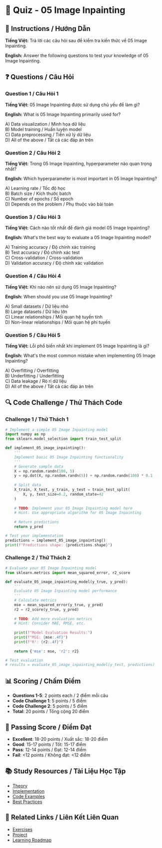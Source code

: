 # 🧠 Quiz - 05 Image Inpainting

## 📝 Instructions / Hướng Dẫn

**Tiếng Việt:** Trả lời các câu hỏi sau để kiểm tra kiến thức về 05 Image Inpainting.

**English:** Answer the following questions to test your knowledge of 05 Image Inpainting.

## ❓ Questions / Câu Hỏi

### Question 1 / Câu Hỏi 1
**Tiếng Việt:** 05 Image Inpainting được sử dụng chủ yếu để làm gì?

**English:** What is 05 Image Inpainting primarily used for?

A) Data visualization / Minh họa dữ liệu  
B) Model training / Huấn luyện model  
C) Data preprocessing / Tiền xử lý dữ liệu  
D) All of the above / Tất cả các đáp án trên

### Question 2 / Câu Hỏi 2
**Tiếng Việt:** Trong 05 Image Inpainting, hyperparameter nào quan trọng nhất?

**English:** Which hyperparameter is most important in 05 Image Inpainting?

A) Learning rate / Tốc độ học  
B) Batch size / Kích thước batch  
C) Number of epochs / Số epoch  
D) Depends on the problem / Phụ thuộc vào bài toán

### Question 3 / Câu Hỏi 3
**Tiếng Việt:** Cách nào tốt nhất để đánh giá model 05 Image Inpainting?

**English:** What's the best way to evaluate a 05 Image Inpainting model?

A) Training accuracy / Độ chính xác training  
B) Test accuracy / Độ chính xác test  
C) Cross-validation / Cross-validation  
D) Validation accuracy / Độ chính xác validation

### Question 4 / Câu Hỏi 4
**Tiếng Việt:** Khi nào nên sử dụng 05 Image Inpainting?

**English:** When should you use 05 Image Inpainting?

A) Small datasets / Dữ liệu nhỏ  
B) Large datasets / Dữ liệu lớn  
C) Linear relationships / Mối quan hệ tuyến tính  
D) Non-linear relationships / Mối quan hệ phi tuyến

### Question 5 / Câu Hỏi 5
**Tiếng Việt:** Lỗi phổ biến nhất khi implement 05 Image Inpainting là gì?

**English:** What's the most common mistake when implementing 05 Image Inpainting?

A) Overfitting / Overfitting  
B) Underfitting / Underfitting  
C) Data leakage / Rò rỉ dữ liệu  
D) All of the above / Tất cả các đáp án trên

## 🔍 Code Challenge / Thử Thách Code

### Challenge 1 / Thử Thách 1
```python
# Implement a simple 05 Image Inpainting model
import numpy as np
from sklearn.model_selection import train_test_split

def implement_05_image_inpainting():
    '''
    Implement basic 05 Image Inpainting functionality
    '''
    # Generate sample data
    X = np.random.randn(100, 5)
    y = np.dot(X, np.random.randn(5)) + np.random.randn(100) * 0.1
    
    # Split data
    X_train, X_test, y_train, y_test = train_test_split(
        X, y, test_size=0.2, random_state=42
    )
    
    # TODO: Implement your 05 Image Inpainting model here
    # Hint: Use appropriate algorithm for 05 Image Inpainting
    
    # Return predictions
    return y_pred

# Test your implementation
predictions = implement_05_image_inpainting()
print(f"Predictions shape: {predictions.shape}")
```

### Challenge 2 / Thử Thách 2
```python
# Evaluate your 05 Image Inpainting model
from sklearn.metrics import mean_squared_error, r2_score

def evaluate_05_image_inpainting_model(y_true, y_pred):
    '''
    Evaluate 05 Image Inpainting model performance
    '''
    # Calculate metrics
    mse = mean_squared_error(y_true, y_pred)
    r2 = r2_score(y_true, y_pred)
    
    # TODO: Add more evaluation metrics
    # Hint: Consider MAE, RMSE, etc.
    
    print(f"Model Evaluation Results:")
    print(f"MSE: {mse:.4f}")
    print(f"R²: {r2:.4f}")
    
    return {'mse': mse, 'r2': r2}

# Test evaluation
# results = evaluate_05_image_inpainting_model(y_test, predictions)
```

## 📊 Scoring / Chấm Điểm

- **Questions 1-5**: 2 points each / 2 điểm mỗi câu
- **Code Challenge 1**: 5 points / 5 điểm
- **Code Challenge 2**: 5 points / 5 điểm
- **Total**: 20 points / Tổng cộng 20 điểm

## 🎯 Passing Score / Điểm Đạt

- **Excellent**: 18-20 points / Xuất sắc: 18-20 điểm
- **Good**: 15-17 points / Tốt: 15-17 điểm  
- **Pass**: 12-14 points / Đạt: 12-14 điểm
- **Fail**: <12 points / Không đạt: <12 điểm

## 📚 Study Resources / Tài Liệu Học Tập

- [Theory](./THEORY_05_image_inpainting.md)
- [Implementation](./IMPLEMENTATION_05_image_inpainting.md)
- [Code Examples](./CODE_EXAMPLES_05_image_inpainting.md)
- [Best Practices](./BEST_PRACTICES_05_image_inpainting.md)

## 🔗 Related Links / Liên Kết Liên Quan

- [Exercises](./EXERCISES_05_image_inpainting.md)
- [Project](./PROJECT_05_image_inpainting.md)
- [Learning Roadmap](./LEARNING_ROADMAP_05_image_inpainting.md)
